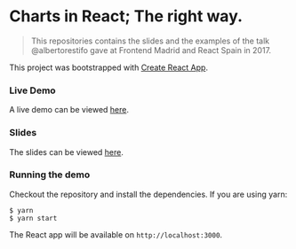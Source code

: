 # Charts in React; The right way.

> This repositories contains the slides and the examples of the talk @albertorestifo
> gave at Frontend Madrid and React Spain in 2017.


This project was bootstrapped with [Create React App](https://github.com/facebookincubator/create-react-app).


### Live Demo

A live demo can be viewed [here][2].


###  Slides

The slides can be viewed [here][1].


### Running the demo

Checkout the repository and install the dependencies. If you are using yarn:

```
$ yarn
$ yarn start
```

The React app will be available on `http://localhost:3000`.


[1]: https://github.com/sentisis/charts-in-react/blob/master/charts-in-react.pdf
[2]: https://sentisis.github.io/charts-in-react/

